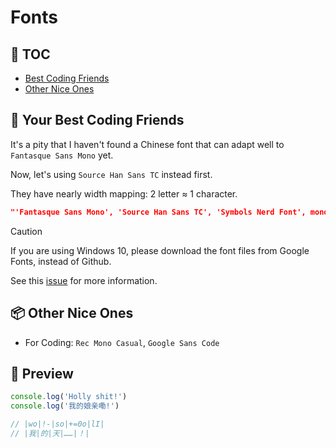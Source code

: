 # Fonts

## 📝 TOC

- [Best Coding Friends](#coding)
- [Other Nice Ones](#other)

## 👫 Your Best Coding Friends <a name='coding'></a>

It's a pity that I haven't found a Chinese font that can adapt well to `Fantasque Sans Mono` yet.

Now, let's using `Source Han Sans TC` instead first.

They have nearly width mapping: 2 letter ≈ 1 character.

```json
"'Fantasque Sans Mono', 'Source Han Sans TC', 'Symbols Nerd Font', monospace"
```

> [!Caution]
>
> If you are using Windows 10, please download the font files from Google Fonts, instead of Github.
>
> See this [issue](https://github.com/googlefonts/googlesans-code/issues/23) for more information.

## 📦 Other Nice Ones <a name="other"></a>

- For Coding: `Rec Mono Casual`, `Google Sans Code`

## 📑 Preview

```js
console.log('Holly shit!')
console.log('我的娘亲嘞!')

// |wo|!-|so|+=0o|lI|
// |我|的|天|……|！|
```
